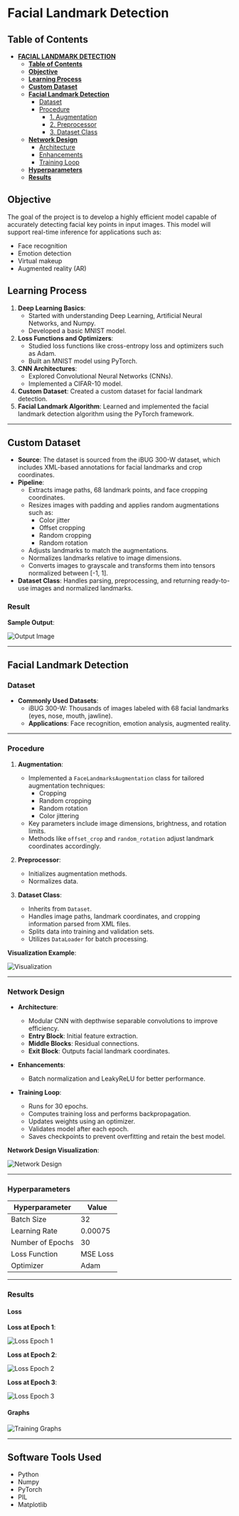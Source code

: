 # Facial Landmark Detection

##  **Table of Contents**
- [**FACIAL LANDMARK DETECTION**](#FACIAL-LANDMARK-DETECTION)
  - [**Table of Contents**](#table-of-contents)
  - [**Objective**](#OBJECTIVE)
  - [**Learning Process**](#LEARNING-PROCESS)
  - [**Custom Dataset**](#CUSTOM-DATASET)
  - [**Facial Landmark Detection**](#FACIAL-LANDMARK-DETECTION)
    - [Dataset](#Dataset)
    - [Procedure](#PROCEDURE)
      - [1. Augmentation](#1Augmentation)
      - [2. Preprocessor](#2Preprocessor)
      - [3. Dataset Class](#3Dataset-Class)
  - [**Network Design**](#Network-Design)
      - [Architecture](#Architecture)
      - [Enhancements](#Enhancements)
      - [Training Loop](#Training-Loop)
   - [**Hyperparameters**](#HYPERPARAMETERS)
  - [**Results**](#results)

## Objective
The goal of the project is to develop a highly efficient model capable of accurately detecting facial key points in input images. This model will support real-time inference for applications such as:
- Face recognition
- Emotion detection
- Virtual makeup
- Augmented reality (AR)

## Learning Process

1. **Deep Learning Basics**: 
    - Started with understanding Deep Learning, Artificial Neural Networks, and Numpy.
    - Developed a basic MNIST model.
2. **Loss Functions and Optimizers**: 
    - Studied loss functions like cross-entropy loss and optimizers such as Adam.
    - Built an MNIST model using PyTorch.
3. **CNN Architectures**: 
    - Explored Convolutional Neural Networks (CNNs).
    - Implemented a CIFAR-10 model.
4. **Custom Dataset**: Created a custom dataset for facial landmark detection.
5. **Facial Landmark Algorithm**: Learned and implemented the facial landmark detection algorithm using the PyTorch framework.

---

## Custom Dataset

- **Source**: The dataset is sourced from the iBUG 300-W dataset, which includes XML-based annotations for facial landmarks and crop coordinates.
- **Pipeline**:
    - Extracts image paths, 68 landmark points, and face cropping coordinates.
    - Resizes images with padding and applies random augmentations such as:
        - Color jitter
        - Offset cropping
        - Random cropping
        - Random rotation
    - Adjusts landmarks to match the augmentations.
    - Normalizes landmarks relative to image dimensions.
    - Converts images to grayscale and transforms them into tensors normalized between [-1, 1].
- **Dataset Class**: Handles parsing, preprocessing, and returning ready-to-use images and normalized landmarks.

### Result

**Sample Output**:

![Output Image](https://hackmd.io/_uploads/S1GGjmYkkg.png)

---

## Facial Landmark Detection

### Dataset

- **Commonly Used Datasets**: 
    - iBUG 300-W: Thousands of images labeled with 68 facial landmarks (eyes, nose, mouth, jawline).
    - **Applications**: Face recognition, emotion analysis, augmented reality.

---

### Procedure

1. **Augmentation**:
    - Implemented a `FaceLandmarksAugmentation` class for tailored augmentation techniques:
        - Cropping
        - Random cropping
        - Random rotation
        - Color jittering
    - Key parameters include image dimensions, brightness, and rotation limits.
    - Methods like `offset_crop` and `random_rotation` adjust landmark coordinates accordingly.

2. **Preprocessor**:
    - Initializes augmentation methods.
    - Normalizes data.

3. **Dataset Class**:
    - Inherits from `Dataset`.
    - Handles image paths, landmark coordinates, and cropping information parsed from XML files.
    - Splits data into training and validation sets.
    - Utilizes `DataLoader` for batch processing.

**Visualization Example**:

![Visualization](https://hackmd.io/_uploads/HkrIMVtk1l.png)

---

### Network Design

- **Architecture**:
    - Modular CNN with depthwise separable convolutions to improve efficiency.
    - **Entry Block**: Initial feature extraction.
    - **Middle Blocks**: Residual connections.
    - **Exit Block**: Outputs facial landmark coordinates.
- **Enhancements**:
    - Batch normalization and LeakyReLU for better performance.

- **Training Loop**:
    - Runs for 30 epochs.
    - Computes training loss and performs backpropagation.
    - Updates weights using an optimizer.
    - Validates model after each epoch.
    - Saves checkpoints to prevent overfitting and retain the best model.

**Network Design Visualization**:

![Network Design](https://hackmd.io/_uploads/BJo3HEYJkl.png)

---

### Hyperparameters

| Hyperparameter    | Value       |
|-------------------|-------------|
| Batch Size        | 32          |
| Learning Rate     | 0.00075     |
| Number of Epochs  | 30          |
| Loss Function     | MSE Loss    |
| Optimizer         | Adam        |

---

### Results

#### Loss

**Loss at Epoch 1**:

![Loss Epoch 1](https://hackmd.io/_uploads/S1kkuNKJ1l.png)

**Loss at Epoch 2**:

![Loss Epoch 2](https://hackmd.io/_uploads/H1C-OEKykg.png)

**Loss at Epoch 3**:

![Loss Epoch 3](https://hackmd.io/_uploads/HJfr_4Kyyx.png)

#### Graphs

![Training Graphs](https://hackmd.io/_uploads/S1qu_VYkyg.png)

---

## Software Tools Used

- Python
- Numpy
- PyTorch
- PIL
- Matplotlib
